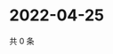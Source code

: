 # 2022-04-25

共 0 条

<!-- BEGIN WEIBO -->
<!-- 最后更新时间 Mon Apr 25 2022 12:11:49 GMT+0800 (China Standard Time) -->

<!-- END WEIBO -->
